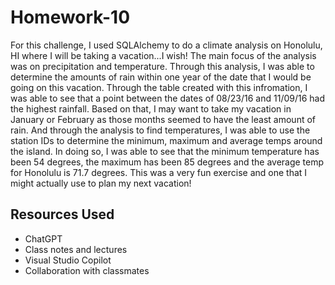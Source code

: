 # Homework-10

For this challenge, I used SQLAlchemy to do a climate analysis on Honolulu, HI where I will be taking a vacation...I wish! The main focus of the analysis was on precipitation and temperature. Through this analysis, I was able to determine the amounts of rain within one year of the date that I would be going on this vacation. Through the table created with this infromation, I was able to see that a point between the dates of 08/23/16 and 11/09/16 had the highest rainfall. Based on that, I may want to take my vacation in January or February as those months seemed to have the least amount of rain. And through the analysis to find temperatures, I was able to use the station IDs to determine the minimum, maximum and average temps around the island. In doing so, I was able to see that the minimum temperature has been 54 degrees, the maximum has been 85 degrees and the average temp for Honolulu is 71.7 degrees. This was a very fun exercise and one that I might actually use to plan my next vacation!

## Resources Used
 - ChatGPT
 - Class notes and lectures
 - Visual Studio Copilot
 - Collaboration with classmates
